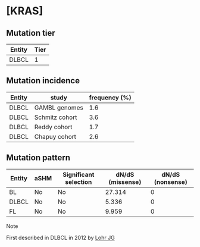 # [KRAS]

## Mutation tier

|Entity|Tier|
|------|----|
|DLBCL |1   |

## Mutation incidence

|Entity|study         |frequency (%)|
|------|--------------|-------------|
|DLBCL |GAMBL genomes |1.6          |
|DLBCL |Schmitz cohort|3.6          |
|DLBCL |Reddy cohort  |1.7          |
|DLBCL |Chapuy cohort |2.6          |

## Mutation pattern

|Entity|aSHM|Significant selection|dN/dS (missense)|dN/dS (nonsense)|
|------|----|---------------------|----------------|----------------|
|BL    |No  |No                   |27.314          |0               |
|DLBCL |No  |No                   | 5.336          |0               |
|FL    |No  |No                   | 9.959          |0               |


> [!NOTE]
> First described in DLBCL in 2012 by [Lohr JG](https://pubmed.ncbi.nlm.nih.gov/22343534)